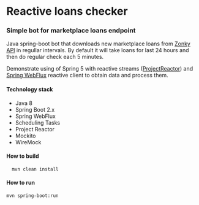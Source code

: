 # Reactive loans checker
### Simple bot for marketplace loans endpoint

Java spring-boot bot that downloads new marketplace loans from [Zonky API](https://api.zonky.cz/loans/marketplace) in regullar intervals.
By default it will take loans for last 24 hours and then do regular check each 5 minutes.

Demonstrate using of Spring 5 with reactive streams ([ProjectReactor](https://projectreactor.io/)) and [Spring WebFlux](https://docs.spring.io/spring/docs/current/spring-framework-reference/web-reactive.html) reactive client to obtain data and process them.

#### Technology stack
- Java 8
- Spring Boot 2.x
- Spring WebFlux
- Scheduling Tasks
- Project Reactor
- Mockito
- WireMock


#### How to build
```
  mvn clean install
  ```
 
#### How to run
  ```
  mvn spring-boot:run
  ```